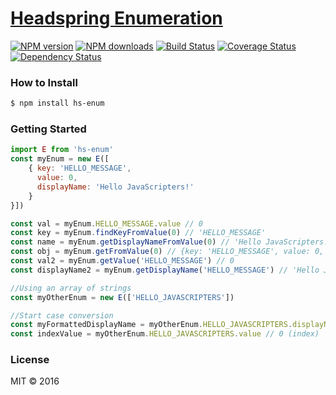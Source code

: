 # [Headspring Enumeration](https://github.com/crisberrios/hs-enum)

[![NPM version](http://img.shields.io/npm/v/hs-enum.svg?style=flat-square)](https://www.npmjs.com/package/hs-enum)
[![NPM downloads](http://img.shields.io/npm/dm/hs-enum.svg?style=flat-square)](https://www.npmjs.com/package/hs-enum)
[![Build Status](http://img.shields.io/travis//hs-enum/master.svg?style=flat-square)](https://travis-ci.org/crisberrios/hs-enum)
[![Coverage Status](https://img.shields.io/coveralls//hs-enum.svg?style=flat-square)](https://coveralls.io/crisberrios/hs-enum)
[![Dependency Status](http://img.shields.io/david//hs-enum.svg?style=flat-square)](https://david-dm.org/crisberrios/hs-enum)

### How to Install

```sh
$ npm install hs-enum
```

### Getting Started

```js
import E from 'hs-enum'
const myEnum = new E([
    { key: 'HELLO_MESSAGE',
      value: 0,
      displayName: 'Hello JavaScripters!'
    }
}])

const val = myEnum.HELLO_MESSAGE.value // 0
const key = myEnum.findKeyFromValue(0) // 'HELLO_MESSAGE'
const name = myEnum.getDisplayNameFromValue(0) // 'Hello JavaScripters!'
const obj = myEnum.getFromValue(0) // {key: 'HELLO_MESSAGE', value: 0, displayName: 'Hello JavaScripters!'}
const val2 = myEnum.getValue('HELLO_MESSAGE') // 0
const displayName2 = myEnum.getDisplayName('HELLO_MESSAGE') // 'Hello JavaScripters!'

//Using an array of strings
const myOtherEnum = new E(['HELLO_JAVASCRIPTERS'])

//Start case conversion
const myFormattedDisplayName = myOtherEnum.HELLO_JAVASCRIPTERS.displayName // 'Hello Javascripters'
const indexValue = myOtherEnum.HELLO_JAVASCRIPTERS.value // 0 (index)
```

### License

MIT © 2016
